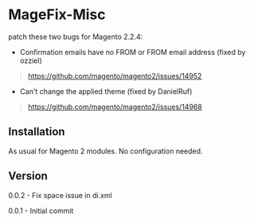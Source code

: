 # MageFix-Misc
patch these two bugs for Magento 2.2.4:

- Confirmation emails have no FROM or FROM email address (fixed by ozziel)
> https://github.com/magento/magento2/issues/14952

- Can't change the applied theme (fixed by DanielRuf)
> https://github.com/magento/magento2/issues/14968

Installation
--
As usual for Magento 2 modules. 
No configuration needed.


Version
--
0.0.2 - Fix space issue in  di.xml

0.0.1 - Initial commit